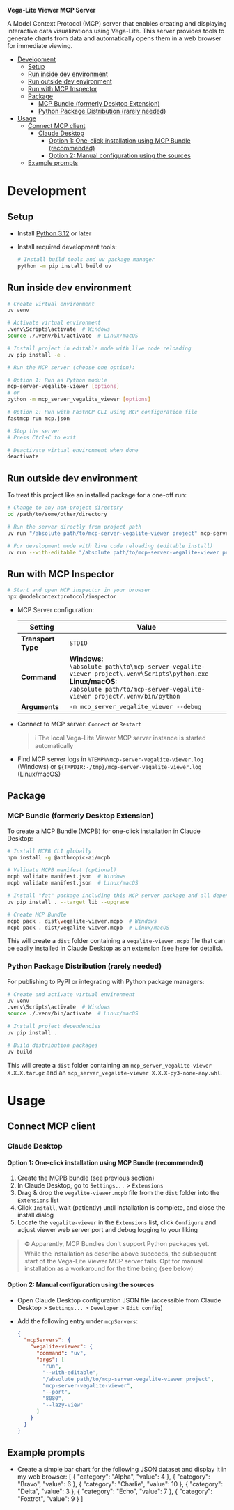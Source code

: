 **Vega-Lite Viewer MCP Server**

A Model Context Protocol (MCP) server that enables creating and displaying interactive data visualizations using Vega-Lite. This server provides tools to generate charts from data and automatically opens them in a web browser for immediate viewing.

- [Development](#development)
  - [Setup](#setup)
  - [Run inside dev environment](#run-inside-dev-environment)
  - [Run outside dev environment](#run-outside-dev-environment)
  - [Run with MCP Inspector](#run-with-mcp-inspector)
  - [Package](#package)
    - [MCP Bundle (formerly Desktop Extension)](#mcp-bundle-formerly-desktop-extension)
    - [Python Package Distribution (rarely needed)](#python-package-distribution-rarely-needed)
- [Usage](#usage)
  - [Connect MCP client](#connect-mcp-client)
    - [Claude Desktop](#claude-desktop)
      - [Option 1: One-click installation using MCP Bundle (recommended)](#option-1-one-click-installation-using-mcp-bundle-recommended)
      - [Option 2: Manual configuration using the sources](#option-2-manual-configuration-using-the-sources)
  - [Example prompts](#example-prompts)

# Development

## Setup

- Install [Python 3.12](https://www.python.org/downloads) or later
- Install required development tools:
  
  ```bash
  # Install build tools and uv package manager
  python -m pip install build uv
  ```

## Run inside dev environment

```bash
# Create virtual environment
uv venv

# Activate virtual environment
.venv\Scripts\activate  # Windows
source ./.venv/bin/activate  # Linux/macOS

# Install project in editable mode with live code reloading
uv pip install -e .

# Run the MCP server (choose one option):

# Option 1: Run as Python module
mcp-server-vegalite-viewer [options]
# or
python -m mcp_server_vegalite_viewer [options]

# Option 2: Run with FastMCP CLI using MCP configuration file
fastmcp run mcp.json

# Stop the server
# Press Ctrl+C to exit

# Deactivate virtual environment when done
deactivate
```

## Run outside dev environment

To treat this project like an installed package for a one-off run:

```bash
# Change to any non-project directory
cd /path/to/some/other/directory

# Run the server directly from project path
uv run "/absolute path/to/mcp-server-vegalite-viewer project" mcp-server-vegalite-viewer [options]

# For development mode with live code reloading (editable install)
uv run --with-editable "/absolute path/to/mcp-server-vegalite-viewer project" mcp-server-vegalite-viewer [options]
```

## Run with MCP Inspector

```bash
# Start and open MCP inspector in your browser
npx @modelcontextprotocol/inspector
```

- MCP Server configuration:

  | Setting | Value |
  |---------|-------|
  | **Transport Type** | `STDIO` |
  | **Command** | **Windows:**<br>`\absolute path\to\mcp-server-vegalite-viewer project\.venv\Scripts\python.exe`<br>**Linux/macOS:**<br>`/absolute path/to/mcp-server-vegalite-viewer project/.venv/bin/python` |
  | **Arguments** | `-m mcp_server_vegalite_viewer --debug` |

- Connect to MCP server: `Connect` or `Restart`

  > :information_source: The local Vega-Lite Viewer MCP server instance is started automatically

- Find MCP server logs in `%TEMP%\mcp-server-vegalite-viewer.log` (Windows) or `${TMPDIR:-/tmp}/mcp-server-vegalite-viewer.log` (Linux/macOS)

## Package

### MCP Bundle (formerly Desktop Extension)

To create a MCP Bundle (MCPB) for one-click installation in Claude Desktop:

```bash
# Install MCPB CLI globally
npm install -g @anthropic-ai/mcpb

# Validate MCPB manifest (optional)
mcpb validate manifest.json  # Windows
mcpb validate manifest.json  # Linux/macOS

# Install "fat" package including this MCP server package and all dependencies into `lib` subfolder
uv pip install . --target lib --upgrade

# Create MCP Bundle
mcpb pack . dist\vegalite-viewer.mcpb  # Windows
mcpb pack . dist/vegalite-viewer.mcpb  # Linux/macOS
```

This will create a `dist` folder containing a `vegalite-viewer.mcpb` file that can be easily installed in Claude Desktop as an extension (see [here](https://www.anthropic.com/engineering/desktop-extensions) for details).

### Python Package Distribution (rarely needed)

For publishing to PyPI or integrating with Python package managers:

```bash
# Create and activate virtual environment
uv venv
.venv\Scripts\activate  # Windows
source ./.venv/bin/activate  # Linux/macOS

# Install project dependencies
uv pip install .

# Build distribution packages
uv build
```

This will create a `dist` folder containing an `mcp_server_vegalite-viewer X.X.X.tar.gz` and an `mcp_server_vegalite-viewer X.X.X-py3-none-any.whl`.

# Usage

## Connect MCP client

### Claude Desktop

#### Option 1: One-click installation using MCP Bundle (recommended)

1. Create the MCPB bundle (see previous section)
2. In Claude Desktop, go to `Settings...` > `Extensions`
3. Drag & drop the `vegalite-viewer.mcpb` file from the `dist` folder into the `Extensions` list
4. Click `Install`, wait (patiently) until installation is complete, and close the install dialog
5. Locate the `vegalite-viewer` in the `Extensions` list, click `Configure` and adjust viewer web server port and debug logging to your liking

> :no_entry: Apparently, MCP Bundles don't support Python packages yet. While the installation as describe above succeeds, the subsequent start of the Vega-Lite Viewer MCP server fails. Opt for manual installation as a workaround for the time being (see below)

#### Option 2: Manual configuration using the sources

- Open Claude Desktop configuration JSON file (accessible from Claude Desktop > `Settings...` > `Developer` > `Edit config`)
- Add the following entry under `mcpServers`:

  ```json
  {
    "mcpServers": {
      "vegalite-viewer": {
        "command": "uv",
        "args": [
          "run",
          "--with-editable",
          "/absolute path/to/mcp-server-vegalite-viewer project",
          "mcp-server-vegalite-viewer",
          "--port",
          "8080",
          "--lazy-view"
        ]
      }
    }
  }
  ```

## Example prompts

- Create a simple bar chart for the following JSON dataset and display it in my web browser: 
[
  {
      "category": "Alpha",
      "value": 4
  },
  {
      "category": "Bravo",
      "value": 6
  },
  {
      "category": "Charlie",
      "value": 10
  },
  {
      "category": "Delta",
      "value": 3
  },
  {
      "category": "Echo",
      "value": 7
  },
  {
      "category": "Foxtrot",
      "value": 9
  }
]
